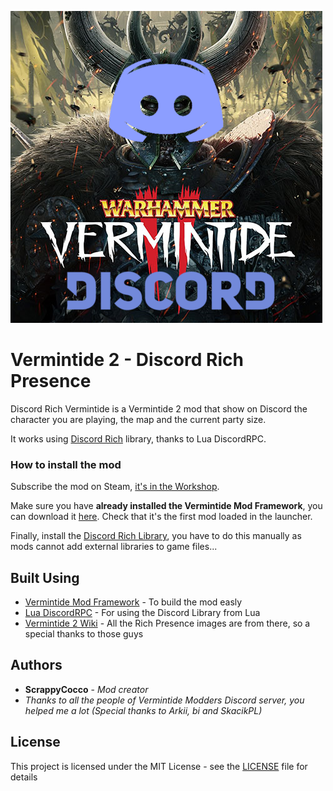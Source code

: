 ![vermintide discord mod logo](item_preview.png)

# Vermintide 2 - Discord Rich Presence
Discord Rich Vermintide is a Vermintide 2 mod that show on Discord the character you are playing, the map and the current party size.

It works using [Discord Rich](https://discordapp.com/rich-presence) library, thanks to Lua DiscordRPC.

### How to install the mod

Subscribe the mod on Steam, [it's in the Workshop](https://steamcommunity.com/sharedfiles/filedetails/?id=1406004015).

Make sure you have **already installed the Vermintide Mod Framework**, you can download it [here](https://steamcommunity.com/sharedfiles/filedetails/?id=1369573612). Check that it's the first mod loaded in the launcher.

Finally, install the [Discord Rich Library](https://github.com/ScrappyCocco/Vermintide-2-DiscordRichPresence/releases), you have to do this manually as mods cannot add external libraries to game files...

## Built Using

* [Vermintide Mod Framework](https://github.com/Vermintide-Mod-Framework) - To build the mod easly
* [Lua DiscordRPC](https://github.com/pfirsich/lua-discordRPC) - For using the Discord Library from Lua
* [Vermintide 2 Wiki](https://vermintide2.gamepedia.com/Vermintide_2_Wiki) - All the Rich Presence images are from there, so a special thanks to those guys

## Authors

* **ScrappyCocco** - *Mod creator*
* _Thanks to all the people of Vermintide Modders Discord server, you helped me a lot (Special thanks to Arkii, bi and SkacikPL)_

## License

This project is licensed under the MIT License - see the [LICENSE](LICENSE) file for details
